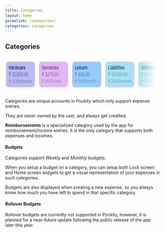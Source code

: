 ```yaml
---
title: Categories
layout: home
permalink: /categories/
categories: categories
---
```


## Categories

<picture>
  <source media="(prefers-color-scheme: dark)" srcset="/assets/images/categories/header-dark.jpg 1x, /assets/images/categories/header-dark@2x.jpg 2x, /assets/images/categories/header-dark@3x.jpg 3x">
  <img src="/assets/images/categories/header.jpg" srcset="/assets/images/categories/header@2x.jpg 2x, /assets/images/categories/header@3x.jpg 3x" width="712" height="122" alt="Graphical representation of Pockity's categories"/>
</picture>

Categories are unique accounts in Pockity which only support expense entries. 

They are never owned by the user, and always get credited. 

**Reimbursements** is a specialized category used by the app for reimbursement/income entries. It is the only category that supports both expenses and incomes. 

#### Budgets 
Categories support *Weekly* and *Monthly* budgets. 

When you setup a budget on a category, you can setup both Lock screen and Home screen widgets to get a visual representation of your expenses in such categories. 

Budgets are also displayed when creating a new expense, so you always know how much you have left to spend in that specific category. 

#### Rollover Budgets
Rollover budgets are currently not supported in Pockity, however, it is planned for a near-future update following the public release of the app later this year. 
